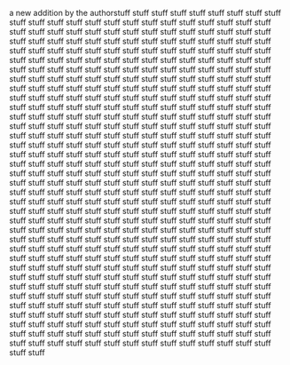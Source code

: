 a new addition by the authorstuff stuff stuff stuff stuff stuff stuff stuff stuff stuff stuff stuff stuff stuff stuff stuff stuff stuff stuff stuff stuff stuff stuff stuff stuff stuff stuff stuff stuff stuff stuff stuff stuff stuff stuff stuff stuff stuff stuff stuff stuff stuff stuff stuff stuff stuff stuff stuff stuff stuff stuff stuff stuff stuff stuff stuff stuff stuff stuff stuff stuff stuff stuff stuff stuff stuff stuff stuff stuff stuff stuff stuff stuff stuff stuff stuff stuff stuff stuff stuff stuff stuff stuff stuff stuff stuff stuff stuff stuff stuff stuff stuff stuff stuff stuff stuff stuff stuff stuff stuff stuff stuff stuff stuff stuff stuff stuff stuff stuff stuff stuff stuff stuff stuff stuff stuff stuff stuff stuff stuff stuff stuff stuff stuff stuff stuff stuff stuff stuff stuff stuff stuff stuff stuff stuff stuff stuff stuff stuff stuff stuff stuff stuff stuff stuff stuff stuff stuff stuff stuff stuff stuff stuff stuff stuff stuff stuff stuff stuff stuff stuff stuff stuff stuff stuff stuff stuff stuff stuff stuff stuff stuff stuff stuff stuff stuff stuff stuff stuff stuff stuff stuff stuff stuff stuff stuff stuff stuff stuff stuff stuff stuff stuff stuff stuff stuff stuff stuff stuff stuff stuff stuff stuff stuff stuff stuff stuff stuff stuff stuff stuff stuff stuff stuff stuff stuff stuff stuff stuff stuff stuff stuff stuff stuff stuff stuff stuff stuff stuff stuff stuff stuff stuff stuff stuff stuff stuff stuff stuff stuff stuff stuff stuff stuff stuff stuff stuff stuff stuff stuff stuff stuff stuff stuff stuff stuff stuff stuff stuff stuff stuff stuff stuff stuff stuff stuff stuff stuff stuff stuff stuff stuff stuff stuff stuff stuff stuff stuff stuff stuff stuff stuff stuff stuff stuff stuff stuff stuff stuff stuff stuff stuff stuff stuff stuff stuff stuff stuff stuff stuff stuff stuff stuff stuff stuff stuff stuff stuff stuff stuff stuff stuff stuff stuff stuff stuff stuff stuff stuff stuff stuff stuff stuff stuff stuff stuff stuff stuff stuff stuff stuff stuff stuff stuff stuff stuff stuff stuff stuff stuff stuff stuff stuff stuff stuff stuff stuff stuff stuff stuff stuff stuff stuff stuff stuff stuff stuff stuff stuff stuff stuff stuff stuff stuff stuff stuff stuff stuff stuff stuff stuff stuff stuff stuff stuff stuff stuff stuff stuff stuff stuff stuff stuff stuff stuff stuff stuff stuff stuff stuff stuff stuff stuff stuff stuff stuff stuff stuff stuff stuff stuff stuff stuff stuff stuff stuff stuff stuff stuff stuff stuff stuff stuff stuff stuff stuff stuff stuff stuff stuff stuff stuff stuff stuff stuff stuff stuff stuff stuff stuff stuff stuff stuff stuff stuff stuff stuff stuff stuff stuff stuff stuff stuff stuff stuff stuff stuff stuff stuff stuff stuff stuff stuff stuff stuff stuff stuff stuff stuff stuff stuff stuff stuff stuff stuff stuff stuff stuff stuff stuff stuff stuff stuff stuff stuff stuff stuff stuff stuff stuff stuff stuff stuff stuff stuff stuff stuff stuff stuff stuff stuff stuff stuff stuff stuff stuff stuff stuff stuff stuff stuff 